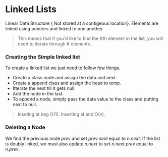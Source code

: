 # Linked Lists

Linear Data Structure { Not stored at a contigeous location}.
Elements are linked using pointers and linked to one another.

> This means that if you'd like to find the Kth element in the list, you will need to iterate through K elements. 

### Creating the Simple linked list

To create a linked list we just need to follow few things.

* Create a class node and assign the data and next.
* Create a append class and assign the head to temp.
* Itterate the next till it gets null.
* Add the node in the last.
* To append a node, simply pass the data value to the class and putting next to null.

> Inseting at beg O(1). Inserting at end O(n).

### Deleting a Node 

We find the previous node *prev* and set *prev.next* equal to *n.next*. 
If the list is doubly linked, we must also update *n.next* to set *n.next.prev* equal to *n.prev*. 